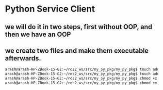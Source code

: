 # Python Service Client
## we will do it in two steps, first without OOP, and then we have an OOP
## we create two files and make them executable afterwards. 
```bash
arash@arash-HP-ZBook-15-G2:~/ros2_ws/src/my_py_pkg/my_py_pkg$ touch add_two_ints_client_no_oop.py
arash@arash-HP-ZBook-15-G2:~/ros2_ws/src/my_py_pkg/my_py_pkg$ touch add_two_ints_client.py
arash@arash-HP-ZBook-15-G2:~/ros2_ws/src/my_py_pkg/my_py_pkg$ chmod +x add_two_ints_client_no_oop.py 
arash@arash-HP-ZBook-15-G2:~/ros2_ws/src/my_py_pkg/my_py_pkg$ chmod +x add_two_ints_client.py
```

